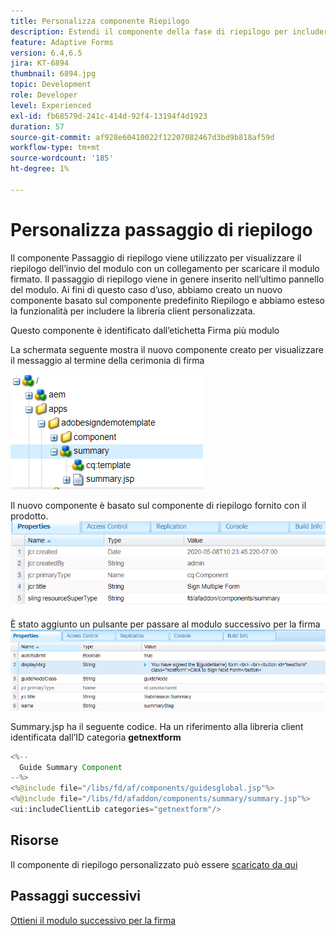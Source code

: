 ```yaml
---
title: Personalizza componente Riepilogo
description: Estendi il componente della fase di riepilogo per includere la possibilità di passare al modulo successivo nel pacchetto.
feature: Adaptive Forms
version: 6.4,6.5
jira: KT-6894
thumbnail: 6894.jpg
topic: Development
role: Developer
level: Experienced
exl-id: fb68579d-241c-414d-92f4-13194f4d1923
duration: 57
source-git-commit: af928e60410022f12207082467d3bd9b818af59d
workflow-type: tm+mt
source-wordcount: '185'
ht-degree: 1%

---
```


# Personalizza passaggio di riepilogo

Il componente Passaggio di riepilogo viene utilizzato per visualizzare il riepilogo dell’invio del modulo con un collegamento per scaricare il modulo firmato. Il passaggio di riepilogo viene in genere inserito nell’ultimo pannello del modulo.
Ai fini di questo caso d’uso, abbiamo creato un nuovo componente basato sul componente predefinito Riepilogo e abbiamo esteso la funzionalità per includere la libreria client personalizzata.

Questo componente è identificato dall’etichetta Firma più modulo

La schermata seguente mostra il nuovo componente creato per visualizzare il messaggio al termine della cerimonia di firma

![componente di riepilogo](assets/summary.PNG)

Il nuovo componente è basato sul componente di riepilogo fornito con il prodotto.
![component-prop](assets/componentprop.PNG)

È stato aggiunto un pulsante per passare al modulo successivo per la firma
![template-code](assets/template-code.PNG)

Summary.jsp ha il seguente codice. Ha un riferimento alla libreria client identificata dall’ID categoria **getnextform**

```java
<%--
  Guide Summary Component
--%>
<%@include file="/libs/fd/af/components/guidesglobal.jsp"%>
<%@include file="/libs/fd/afaddon/components/summary/summary.jsp"%>
<ui:includeClientLib categories="getnextform"/>
```

## Risorse

Il componente di riepilogo personalizzato può essere [scaricato da qui](assets/custom-summary-step.zip)

## Passaggi successivi

[Ottieni il modulo successivo per la firma](./create-client-lib.md)